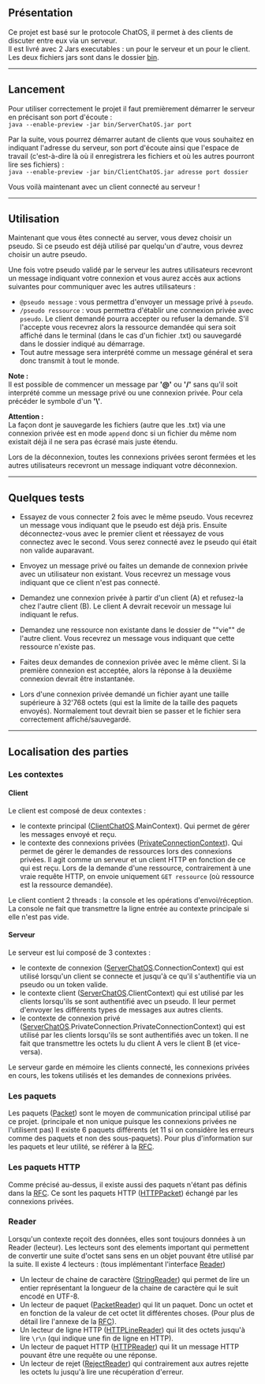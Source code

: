 ## Présentation

Ce projet est basé sur le protocole ChatOS, il permet à des clients de discuter 
entre eux via un serveur.  
Il est livré avec 2 Jars executables : un pour le serveur et un pour le client.
Les deux fichiers jars sont dans le dossier [bin](bin).

---
## Lancement

Pour utiliser correctement le projet il faut premièrement démarrer
le serveur en précisant son port d'écoute :  
`java --enable-preview -jar bin/ServerChatOS.jar port`  

Par la suite, vous pourrez démarrer autant de clients que vous souhaitez
en indiquant l'adresse du serveur, son port d'écoute ainsi que 
l'espace de travail (c'est-à-dire là où il enregistrera les fichiers 
et où les autres pourront lire ses fichiers) :  
`java --enable-preview -jar bin/ClientChatOS.jar adresse port dossier`

Vous voilà maintenant avec un client connecté au serveur !

---
## Utilisation

Maintenant que vous êtes connecté au server, vous devez choisir un pseudo. Si ce pseudo
est déjà utilisé par quelqu'un d'autre, vous devrez choisir un autre pseudo.

Une fois votre pseudo validé par le serveur les autres utilisateurs recevront un message
indiquant votre connexion et vous aurez accès aux actions suivantes pour communiquer avec
les autres utilisateurs :
 - `@pseudo message` : vous permettra d'envoyer un message privé à `pseudo`.
 - `/pseudo ressource` : vous permettra d'établir une connexion privée avec `pseudo`.
   Le client demandé pourra accepter ou refuser la demande. 
   S'il l'accepte vous recevrez alors la ressource demandée qui sera soit affiché 
   dans le terminal (dans le cas d'un fichier .txt) ou sauvegardé dans le dossier 
   indiqué au démarrage.
 - Tout autre message sera interprété comme un message général et sera donc transmit à tout le monde.

**Note :**  
    Il est possible de commencer un message par **'@'** ou **'/'** sans qu'il soit interprété comme un message 
    privé ou une connexion privée. Pour cela précéder le symbole d'un **'\\'**.

**Attention :**  
    La façon dont je sauvegarde les fichiers (autre que les .txt) via une connexion privée est
    en mode `append` donc si un fichier du même nom existait déjà il ne sera pas écrasé mais juste
    étendu.

Lors de la déconnexion, toutes les connexions privées seront fermées et les autres
utilisateurs recevront un message indiquant votre déconnexion.

---
## Quelques tests

- Essayez de vous connecter 2 fois avec le même pseudo. 
  Vous recevrez un message vous indiquant que le pseudo est déjà pris.
  Ensuite déconnectez-vous avec le premier client et réessayez de vous connectez 
  avec le second. Vous serez connecté avez le pseudo qui était non valide auparavant.
  
- Envoyez un message privé ou faites un demande de connexion privée avec un utilisateur non existant.
  Vous recevrez un message vous indiquant que ce client n'est pas connecté.
  
- Demandez une connexion privée à partir d'un client (A) et refusez-la chez l'autre client (B).
  Le client A devrait recevoir un message lui indiquant le refus.
  
- Demandez une ressource non existante dans le dossier de ""vie"" de l'autre client.
  Vous recevrez un message vous indiquant que cette ressource n'existe pas.
  
- Faites deux demandes de connexion privée avec le même client. 
  Si la première connexion est acceptée, alors la réponse à la deuxième 
  connexion devrait être instantanée.

- Lors d'une connexion privée demandé un fichier ayant une taille supérieure à 32'768 octets
  (qui est la limite de la taille des paquets envoyés).
  Normalement tout devrait bien se passer et le fichier sera correctement affiché/sauvegardé.

---
## Localisation des parties

### Les contextes 
#### Client

Le client est composé de deux contextes :
- le contexte principal ([ClientChatOS](src/fr/uge/net/tcp/nonblocking/client/ClientChatOS.java).MainContext). Qui permet de gérer les messages
  envoyé et reçu.
- le contexte des connexions privées ([PrivateConnectionContext](src/fr/uge/net/tcp/nonblocking/client/PrivateConnectionContext.java)). Qui permet
  de gérer le demandes de ressources lors des connexions privées.
  Il agit comme un serveur et un client HTTP en fonction de ce qui est reçu.
  Lors de la demande d'une ressource, contrairement à une vraie requête HTTP, on envoie 
  uniquement `GET ressource` (où ressource est la ressource demandée).

Le client contient 2 threads : la console et les opérations d'envoi/réception.
La console ne fait que transmettre la ligne entrée au contexte principale si elle n'est pas vide.

#### Serveur

Le serveur est lui composé de 3 contextes :
- le contexte de connexion ([ServerChatOS](src/fr/uge/net/tcp/nonblocking/server/ServerChatOS.java).ConnectionContext) 
  qui est utilisé lorsqu'un client se connecte et jusqu'à ce qu'il s'authentifie via un pseudo ou un token valide.
- le contexte client ([ServerChatOS](src/fr/uge/net/tcp/nonblocking/server/ServerChatOS.java).ClientContext) qui est 
  utilisé par les clients lorsqu'ils se sont authentifié avec un pseudo. Il leur permet d'envoyer les différents types 
  de messages aux autres clients.
- le contexte de connexion privé ([ServerChatOS](src/fr/uge/net/tcp/nonblocking/server/ServerChatOS.java).PrivateConnection.PrivateConnectionContext)
  qui est utilisé par les clients lorsqu'ils se sont authentifiés avec un token. 
  Il ne fait que transmettre les octets lu du client A vers le client B (et vice-versa).

Le serveur garde en mémoire les clients connecté, les connexions privées en cours, les tokens utilisés et les demandes de connexions privées.

### Les paquets

Les paquets ([Packet](src/fr/uge/net/tcp/nonblocking/packet/Packet.java)) sont le moyen de communication principal utilisé par ce projet.
(principale et non unique puisque les connexions privées ne l'utilisent pas)
Il existe 6 paquets différents (et 11 si on considère les erreurs comme des paquets et non des sous-paquets).
Pour plus d'information sur les paquets et leur utilité, se référer à la [RFC](docs/Protocol.txt).

### Les paquets HTTP

Comme précisé au-dessus, il existe aussi des paquets n'étant pas définis dans la [RFC](docs/Protocol.txt).
Ce sont les paquets HTTP ([HTTPPacket](src/fr/uge/net/tcp/nonblocking/http/HTTPPacket.java)) échangé par les connexions privées.
 
### Reader

Lorsqu'un contexte reçoit des données, elles sont toujours données à un Reader (lecteur).
Les lecteurs sont des elements important qui permettent de convertir une suite d'octet 
sans sens en un objet pouvant être utilisé par la suite.
Il existe 4 lecteurs : (tous implémentant l'interface [Reader](src/fr/uge/net/tcp/nonblocking/reader/Reader.java))
- Un lecteur de chaine de caractère ([StringReader](src/fr/uge/net/tcp/nonblocking/reader/StringReader.java)) qui permet de lire un entier
  représentant la longueur de la chaine de caractère qui le suit encodé en UTF-8.
- Un lecteur de paquet ([PacketReader](src/fr/uge/net/tcp/nonblocking/packet/PacketReader.java)) qui lit un paquet. Donc un octet et en fonction de la valeur
  de cet octet lit différentes choses. (Pour plus de détail lire l'annexe de la [RFC](docs/Protocol.txt)).
- Un lecteur de ligne HTTP ([HTTPLineReader](src/fr/uge/net/tcp/nonblocking/http/HTTPLineReader.java)) qui lit des octets jusqu'à lire `\r\n` (qui indique une fin de ligne en HTTP).
- Un lecteur de paquet HTTP ([HTTPReader](src/fr/uge/net/tcp/nonblocking/http/HTTPReader.java)) qui lit un message HTTP pouvant être une requête ou une réponse.
- Un lecteur de rejet ([RejectReader](src/fr/uge/net/tcp/nonblocking/reader/RejectReader.java)) qui contrairement aux autres rejette les octets lu jusqu'à lire une récupération d'erreur.
